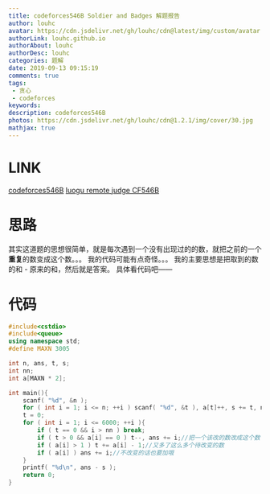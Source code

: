 ```yaml
---
title: codeforces546B Soldier and Badges 解题报告
author: louhc
avatar: https://cdn.jsdelivr.net/gh/louhc/cdn@latest/img/custom/avatar.jpg
authorLink: louhc.github.io
authorAbout: louhc
authorDesc: louhc
categories: 题解
date: 2019-09-13 09:15:19
comments: true
tags:
 - 贪心
 - codeforces
keywords: 
description: codeforces546B
photos: https://cdn.jsdelivr.net/gh/louhc/cdn@1.2.1/img/cover/30.jpg
mathjax: true
---
```


# LINK

[codeforces546B](http://codeforces.com/problemset/problem/546/B)
[luogu remote judge CF546B](https://www.luogu.org/problem/CF546B)

# 思路

其实这道题的思想很简单，就是每次遇到一个没有出现过的的数，就把之前的一个**重复**的数变成这个数。。。
我的代码可能有点奇怪。。。
我的主要思想是把取到的数的和 - 原来的和，然后就是答案。
具体看代码吧——

# 代码

```cpp
#include<cstdio>
#include<queue>
using namespace std;
#define MAXN 3005

int n, ans, t, s;
int nn;
int a[MAXN * 2];

int main(){
    scanf( "%d", &n );
    for ( int i = 1; i <= n; ++i ) scanf( "%d", &t ), a[t]++, s += t, nn = max( nn, t );//哈希计数
    t = 0;
    for ( int i = 1; i <= 6000; ++i ){
        if ( t == 0 && i > nn ) break;
        if ( t > 0 && a[i] == 0 ) t--, ans += i;//把一个该改的数改成这个数
        if ( a[i] > 1 ) t += a[i] - 1;//又多了这么多个待改变的数
        if ( a[i] ) ans += i;//不改变的话也要加哦
    }
    printf( "%d\n", ans - s );
    return 0;
}
```